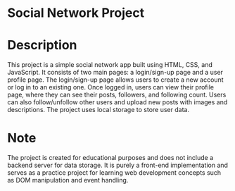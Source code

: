# Social Network Project

# Description
This project is a simple social network app built using HTML, CSS, and JavaScript. It consists of two main pages: a login/sign-up page and a user profile page. The login/sign-up page allows users to create a new account or log in to an existing one. Once logged in, users can view their profile page, where they can see their posts, followers, and following count. Users can also follow/unfollow other users and upload new posts with images and descriptions. The project uses local storage to store user data.

# Note
The project is created for educational purposes and does not include a backend server for data storage. It is purely a front-end implementation and serves as a practice project for learning web development concepts such as DOM manipulation and event handling.
